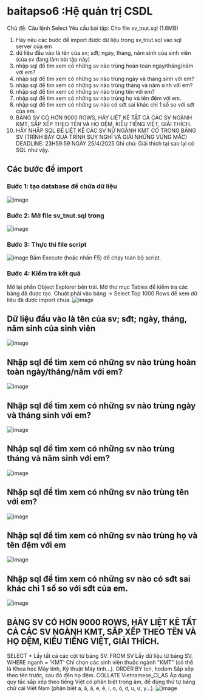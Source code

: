 # baitapso6 :Hệ quản trị CSDL
Chủ đề: Câu lệnh Select
Yêu cầu bài tập: 
Cho file sv_tnut.sql (1.6MB)
1. Hãy nêu các bước để import được dữ liệu trong sv_tnut.sql vào sql server của em
2. dữ liệu đầu vào là tên của sv; sđt; ngày, tháng, năm sinh của sinh viên (của sv đang làm bài tập này)
3. nhập sql để tìm xem có những sv nào trùng hoàn toàn ngày/tháng/năm với em?
4. nhập sql để tìm xem có những sv nào trùng ngày và tháng sinh với em?
5. nhập sql để tìm xem có những sv nào trùng tháng và năm sinh với em?
6. nhập sql để tìm xem có những sv nào trùng tên với em?
7. nhập sql để tìm xem có những sv nào trùng họ và tên đệm với em.
8. nhập sql để tìm xem có những sv nào có sđt sai khác chỉ 1 số so với sđt của em.
9. BẢNG SV CÓ HƠN 9000 ROWS, HÃY LIỆT KÊ TẤT CẢ CÁC SV NGÀNH KMT, SẮP XẾP THEO TÊN VÀ HỌ ĐỆM, KIỂU TIẾNG  VIỆT, GIẢI THÍCH.
10. HÃY NHẬP SQL ĐỂ LIỆT KÊ CÁC SV NỮ NGÀNH KMT CÓ TRONG BẢNG SV (TRÌNH BÀY QUÁ TRÌNH SUY NGHĨ VÀ GIẢI NHỮNG VỨNG MẮC)
DEADLINE: 23H59:59 NGÀY 25/4/2025
Ghi chú: Giải thích tại sao lại có SQL như vậy.
## Các bước để import
### Bước 1: tạo database để chứa dữ liệu
![image](https://github.com/user-attachments/assets/62477d18-c045-4ac8-90b3-e66d352e2294)
### Bước 2: Mở file sv_tnut.sql trong 
![image](https://github.com/user-attachments/assets/36173884-f895-4ea2-b151-8639790d1045)
### Bước 3: Thực thi file script
![image](https://github.com/user-attachments/assets/6bb52989-8d6f-4dda-b1c1-d22ad1438353)
Bấm Execute (hoặc nhấn F5) để chạy toàn bộ script.
### Bước 4: Kiểm tra kết quả
Mở lại phần Object Explorer bên trái.
Mở thư mục Tables để kiểm tra các bảng đã được tạo.
Chuột phải vào bảng → Select Top 1000 Rows để xem dữ liệu đã được import chưa.
![image](https://github.com/user-attachments/assets/f7e9bb4a-7b15-494a-be46-8d5130682f00)
## Dữ liệu đầu vào là tên của sv; sđt; ngày, tháng, năm sinh của sinh viên
![image](https://github.com/user-attachments/assets/a5ceef0c-df11-463f-a9b5-0bf12f573100)
## Nhập sql để tìm xem có những sv nào trùng hoàn toàn ngày/tháng/năm với em?
![image](https://github.com/user-attachments/assets/a44ecd73-ff27-4ce4-ad79-037877e08961)
## Nhập sql để tìm xem có những sv nào trùng ngày và tháng sinh với em?
![image](https://github.com/user-attachments/assets/09bb3121-ad00-4c8d-a698-ffecbfe21121)
## Nhập sql để tìm xem có những sv nào trùng tháng và năm sinh với em?
![image](https://github.com/user-attachments/assets/31a117b7-97d2-4056-9dc6-9e395754948a)
## Nhập sql để tìm xem có những sv nào trùng tên với em?
![image](https://github.com/user-attachments/assets/f140359b-6dfd-49ee-97c2-cfdf947fc879)
## Nhập sql để tìm xem có những sv nào trùng họ và tên đệm với em
![image](https://github.com/user-attachments/assets/27778c30-c9c9-470e-9b8a-e874de13b913)
##  Nhập sql để tìm xem có những sv nào có sđt sai khác chỉ 1 số so với sđt của em.
![image](https://github.com/user-attachments/assets/5ee21370-6eed-4396-94bc-f88198258ebc)
## BẢNG SV CÓ HƠN 9000 ROWS, HÃY LIỆT KÊ TẤT CẢ CÁC SV NGÀNH KMT, SẮP XẾP THEO TÊN VÀ HỌ ĐỆM, KIỂU TIẾNG  VIỆT, GIẢI THÍCH.
SELECT *	Lấy tất cả các cột từ bảng SV.
FROM SV	Lấy dữ liệu từ bảng SV.
WHERE nganh = 'KMT'	Chỉ chọn các sinh viên thuộc ngành "KMT" (có thể là Khoa học Máy tính, Kỹ thuật Máy tính...).
ORDER BY ten, hodem	Sắp xếp theo tên trước, sau đó đến họ đệm.
COLLATE Vietnamese_CI_AS	Áp dụng quy tắc sắp xếp theo tiếng Việt có phân biệt trọng âm, để đúng thứ tự bảng chữ cái Việt Nam (phân biệt a, ă, â, e, ê, i, o, ô, ơ, u, ư, y...).
![image](https://github.com/user-attachments/assets/a8f88658-5c77-463b-9510-252e0cd0d4a1)
##
